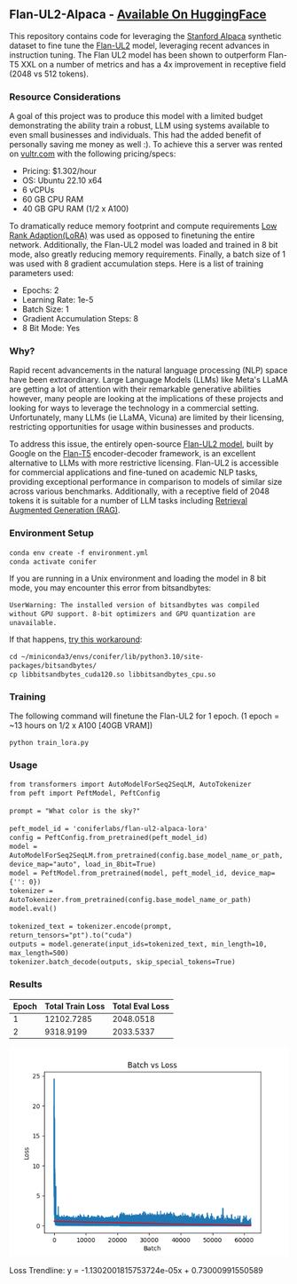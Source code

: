 ## Flan-UL2-Alpaca - [Available On HuggingFace](https://huggingface.co/coniferlabs/flan-ul2-alpaca-lora)

This repository contains code for leveraging the [Stanford Alpaca](https://github.com/tatsu-lab/stanford_alpaca) synthetic dataset to fine tune the [Flan-UL2](https://huggingface.co/google/flan-ul2) model, leveraging recent advances in instruction tuning. The Flan UL2 model has been shown to outperform Flan-T5 XXL on a number of metrics and has a 4x improvement in receptive field (2048 vs 512 tokens).

### Resource Considerations

A goal of this project was to produce this model with a limited budget demonstrating the ability train a robust, LLM using systems available to even small businesses and individuals. This had the added benefit of personally saving me money as well :). To achieve this a server was rented on [vultr.com](vultr.com) with the following pricing/specs:
- Pricing: $1.302/hour
- OS: Ubuntu 22.10 x64
- 6 vCPUs
- 60 GB CPU RAM
- 40 GB GPU RAM (1/2 x A100)

To dramatically reduce memory footprint and compute requirements [Low Rank Adaption(LoRA)](https://huggingface.co/docs/diffusers/training/lora) was used as opposed to finetuning the entire network. Additionally, the Flan-UL2 model was loaded and trained in 8 bit mode, also greatly reducing memory requirements. Finally, a batch size of 1 was used with 8 gradient accumulation steps. Here is a list of training parameters used:
- Epochs: 2
- Learning Rate: 1e-5
- Batch Size: 1
- Gradient Accumulation Steps: 8
- 8 Bit Mode: Yes


### Why?

Rapid recent advancements in the natural language processing (NLP) space have been extraordinary. Large Language Models (LLMs) like Meta's LLaMA are getting a lot of attention with their remarkable generative abilities however, many people are looking at the implications of these projects and looking for ways to leverage the technology in a commercial setting. Unfortunately, many LLMs (ie LLaMA, Vicuna) are limited by their licensing, restricting opportunities for usage within businesses and products.

To address this issue, the entirely open-source [Flan-UL2 model](https://huggingface.co/google/flan-ul2), built by Google on the [Flan-T5](https://arxiv.org/abs/2210.11416) encoder-decoder framework, is an excellent alternative to LLMs with more restrictive licensing. Flan-UL2 is accessible for commercial applications and fine-tuned on academic NLP tasks, providing exceptional performance in comparison to models of similar size across various benchmarks. Additionally, with a receptive field of 2048 tokens it is suitable for a number of LLM tasks including [Retrieval Augmented Generation (RAG)](https://arxiv.org/abs/2005.11401).


### Environment Setup

```
conda env create -f environment.yml
conda activate conifer
```

If you are running in a Unix environment and loading the model in 8 bit mode, you may encounter this error from bitsandbytes:

```
UserWarning: The installed version of bitsandbytes was compiled without GPU support. 8-bit optimizers and GPU quantization are unavailable.
```

 If that happens, [try this workaround](https://github.com/TimDettmers/bitsandbytes/issues/156#issuecomment-1462329713):

```
cd ~/miniconda3/envs/conifer/lib/python3.10/site-packages/bitsandbytes/
cp libbitsandbytes_cuda120.so libbitsandbytes_cpu.so
```

### Training

The following command will finetune the Flan-UL2 for 1 epoch. (1 epoch = ~13 hours on 1/2 x A100 [40GB VRAM])

```
python train_lora.py
```

### Usage

```
from transformers import AutoModelForSeq2SeqLM, AutoTokenizer
from peft import PeftModel, PeftConfig

prompt = "What color is the sky?"

peft_model_id = 'coniferlabs/flan-ul2-alpaca-lora'
config = PeftConfig.from_pretrained(peft_model_id)
model = AutoModelForSeq2SeqLM.from_pretrained(config.base_model_name_or_path, device_map="auto", load_in_8bit=True)
model = PeftModel.from_pretrained(model, peft_model_id, device_map={'': 0})
tokenizer = AutoTokenizer.from_pretrained(config.base_model_name_or_path)
model.eval()

tokenized_text = tokenizer.encode(prompt, return_tensors="pt").to("cuda")
outputs = model.generate(input_ids=tokenized_text, min_length=10, max_length=500)
tokenizer.batch_decode(outputs, skip_special_tokens=True)
```

### Results

| Epoch | Total Train Loss | Total Eval Loss  |
|-------|------------------|------------------|
| 1     | 12102.7285       |  2048.0518       |
| 2     | 9318.9199        |  2033.5337       |

![image](assets/training_loss.png)

Loss Trendline: y = -1.1302001815753724e-05x + 0.73000991550589
